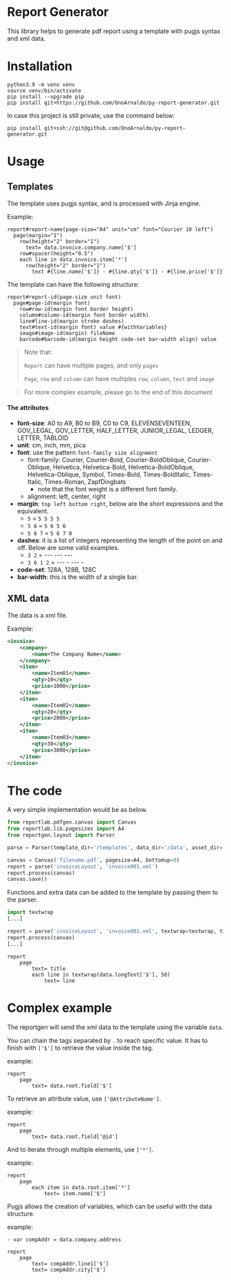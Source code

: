 # Report Generator

This library helps to generate pdf report using a template with pugjs syntax and xml data.

# Installation

```shell
python3.9 -m venv venv
source venv/bin/activate
pip install --upgrade pip
pip install git+https://github.com/OnoArnaldo/py-report-generator.git
```

In case this project is still private, use the command below:

```shell
pip install git+ssh://git@github.com/OnoArnaldo/py-report-generator.git
```

# Usage

## Templates

The template uses pugjs syntax, and is processed with Jinja engine.

Example:
```jade
report#report-name(page-size="A4" unit="cm" font="Courier 10 left")
  page(margin="1")
    row(height="2" border="1")
      text= data.invoice.company.name['$']
    row#spacer(height="0.5")
    each line in data.invoice.item['*']
      row(height="2" border="1")
        text #{line.name['$']} - #{line.qty['$']} - #{line.price['$']}
```

The template can have the following structure:

```jade
report#report-id(page-size unit font)
  page#page-id(margin font)
    row#row-id(margin font border height)
    column#column-id(margin font border width)
    line#line-id(margin stroke dashes)
    text#text-id(margin font) value #{withVariables}
    image#image-id(margin) fileName
    barcode#barcode-id(margin height code-set bar-width align) value
```

> Note that:
> 
> `Report` can have multiple pages, and only `pages`
> 
> `Page`, `row` and `column` can have multiples `row`, `column`, `text` and `image`

> For more complex example, please go to the end of this document 

#### The attributes

* **font-size**: A0 to A9, B0 to B9, C0 to C9, ELEVENSEVENTEEN, GOV_LEGAL, GOV_LETTER, HALF_LETTER, JUNIOR_LEGAL, LEDGER, LETTER, TABLOID
* **unit**: cm, inch, mm, pica
* **font**: use the pattern `font-family size alignment`
    * font-family: Courier, Courier-Bold, Courier-BoldOblique, Courier-Oblique, Helvetica, Helvetica-Bold, Helvetica-BoldOblique, Helvetica-Oblique, Symbol, Times-Bold, Times-BoldItalic, Times-Italic, Times-Roman, ZapfDingbats
        * note that the font weight is a different font family.
    * alignment: left, center, right
* **margin**: `top left bottom right`, below are the short expressions and the equivalent.
    * `5` = `5 5 5 5`
    * `5 6` = `5 6 5 6`
    * `5 6 7` = `5 6 7 0`
* **dashes**: it is a list of integers representing the length of the point on and off. Below are some valid examples.
    * `3 2` = ---  ---  ---
    * `3 6 1 2` = ---      -  ---      -
* **code-set**: 128A, 128B, 128C
* **bar-width**: this is the width of a single bar.

## XML data

The data is a xml file.

Example:
```xml
<invoice>
    <company>
        <name>The Company Name</name>
    </company>
    <item>
        <name>Item01</name>
        <qty>10</qty>
        <price>1000</price>
    </item>
    <item>
        <name>Item02</name>
        <qty>20</qty>
        <price>2000</price>
    </item>
    <item>
        <name>Item03</name>
        <qty>30</qty>
        <price>3000</price>
    </item>
</invoice>
```

# The code

A very simple implementation would be as below.

```python
from reportlab.pdfgen.canvas import Canvas
from reportlab.lib.pagesizes import A4
from reportgen.layout import Parser

parse = Parser(template_dir='/templates', data_dir='/data', asset_dir='/assets')

canvas = Canvas('filename.pdf', pagesize=A4, bottomup=0)
report = parse('invoiceLayout', 'invoice001.xml')
report.process(canvas)
canvas.save()
```

Functions and extra data can be added to the template by passing them to the parser.

```python
import textwrap
[...]

report = parse('invoiceLayout', 'invoice001.xml', textwrap=textwrap, title='The title')
report.process(canvas)
[...]
```

```jade
report
    page
        text= title
        each line in textwrap(data.longText['$'], 50)
            text= line
```

# Complex example

The reportgen will send the xml data to the template using the variable `data`.

You can chain the tags separated by `.` to reach specific value.
It has to finish with `['$']` to retrieve the value inside the tag.

example:
```jade
report
    page
        text= data.root.field['$']
```

To retrieve an attribute value, use `['@AttributeName']`.

example:
```jade
report
    page
        text= data.root.field['@id']
```

And to iterate through multiple elements, use `['*']`.

example:
```jade
report
    page
        each item in data.root.item['*']
            text= item.name['$']
```

Pugjs allows the creation of variables, which can be useful with the data structure.

example:
```jade
- var compAddr = data.company.address

report
    page
        text= compAddr.line1['$']
        text= compAddr.city['$']
```
